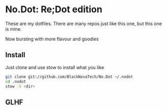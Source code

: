 # No.Dot: Re;Dot edition

These are my dotfiles.
There are many repos just like this one, but this one is mine.

Now bursting with more flavour and goodies

## Install

Just clone and use stow to install what you like
```sh
git clone git://github.com/BlackNovaTech/No.Dot ~/.nodot
cd .nodot
stow -S <dir>
```

## GLHF

